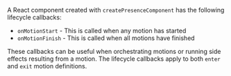 A React component created with `createPresenceComponent` has the following lifecycle callbacks:

- `onMotionStart` \- This is called when any motion has started
- `onMotionFinish` \- This is called when all motions have finished

These callbacks can be useful when orchestrating motions or running side effects resulting from a motion.
The lifecycle callbacks apply to both `enter` and `exit` motion definitions.
